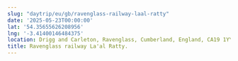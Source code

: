 ```yaml
---
slug: "daytrip/eu/gb/ravenglass-railway-laal-ratty"
date: '2025-05-23T00:00:00'
lat: '54.35655626208956'
lng: '-3.41400146484375'
location: Drigg and Carleton, Ravenglass, Cumberland, England, CA19 1YY, United Kingdom
title: Ravenglass railway La'al Ratty.
---
```



